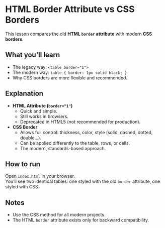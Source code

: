 # HTML Border Attribute vs CSS Borders

This lesson compares the old **HTML `border` attribute** with modern **CSS borders**.

## What you'll learn
- The legacy way: `<table border="1">`
- The modern way: `table { border: 1px solid black; }`
- Why CSS borders are more flexible and recommended.

## Explanation
- **HTML Attribute (`border="1"`)**
  - Quick and simple.
  - Still works in browsers.
  - Deprecated in HTML5 (not recommended for production).
- **CSS Border**
  - Allows full control: thickness, color, style (solid, dashed, dotted, double…).
  - Can be applied differently to the table, rows, or cells.
  - The modern, standards-based approach.

## How to run
Open `index.html` in your browser.  
You’ll see two identical tables: one styled with the old `border` attribute, one styled with CSS.

## Notes
- Use the CSS method for all modern projects.  
- The HTML `border` attribute exists only for backward compatibility.
